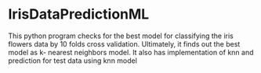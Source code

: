 # IrisDataPredictionML

This python program checks for the best model for classifying the iris flowers data by 10 folds cross validation.
Ultimately, it finds out the best model as k- nearest neighbors model.
It also has implementation of knn and prediction for test data using knn model
